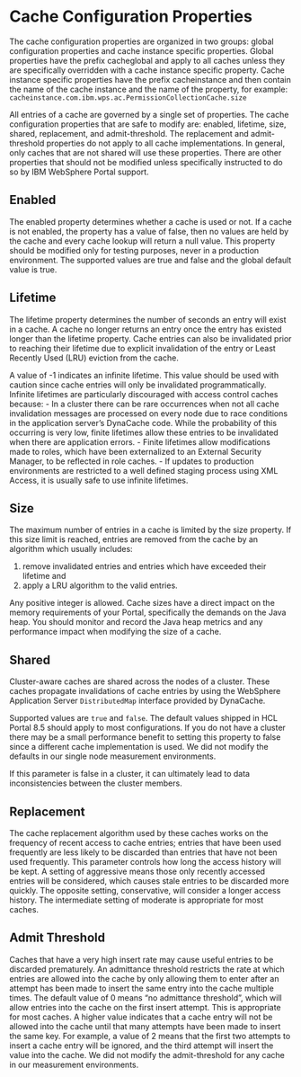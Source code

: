 # Cache Configuration Properties

The cache configuration properties are organized in two groups: global configuration properties and cache
instance specific properties. Global properties have the prefix cacheglobal and apply to all caches unless
they are specifically overridden with a cache instance specific property. Cache instance specific properties
have the prefix cacheinstance and then contain the name of the cache instance and the name of the
property, for example:
`cacheinstance.com.ibm.wps.ac.PermissionCollectionCache.size`

All entries of a cache are governed by a single set of properties. The cache configuration properties that are
safe to modify are: enabled, lifetime, size, shared, replacement, and admit-threshold. The replacement
and admit-threshold properties do not apply to all cache implementations. In general, only caches that are
not shared will use these properties. There are other properties that should not be modified unless
specifically instructed to do so by IBM WebSphere Portal support.

## Enabled

The enabled property determines whether a cache is used or not. If a cache is not enabled, the property
has a value of false, then no values are held by the cache and every cache lookup will return a null value.
This property should be modified only for testing purposes, never in a production environment. The
supported values are true and false and the global default value is true.

## Lifetime

The lifetime property determines the number of seconds an entry will exist in a cache. A cache no longer
returns an entry once the entry has existed longer than the lifetime property. Cache entries can also be
invalidated prior to reaching their lifetime due to explicit invalidation of the entry or Least Recently Used
(LRU) eviction from the cache.

A value of -1 indicates an infinite lifetime. This value should be used with caution since cache entries will
only be invalidated programmatically. Infinite lifetimes are particularly discouraged with access control
caches because:
    - In a cluster there can be rare occurrences when not all cache invalidation messages are processed on every node due to race conditions in the application server’s DynaCache code. While the probability of this occurring is very low, finite lifetimes allow these entries to be invalidated when there are application errors.
    - Finite lifetimes allow modifications made to roles, which have been externalized to an External Security Manager, to be reflected in role caches.
    - If updates to production environments are restricted to a well defined staging process using XML Access, it is usually safe to use infinite lifetimes.

## Size

The maximum number of entries in a cache is limited by the size property. If this size limit is reached,
entries are removed from the cache by an algorithm which usually includes:  
1. remove invalidated entries
and entries which have exceeded their lifetime and 
2. apply a LRU algorithm to the valid entries.

Any positive integer is allowed. Cache sizes have a direct impact on the memory requirements of your
Portal, specifically the demands on the Java heap. You should monitor and record the Java heap metrics
and any performance impact when modifying the size of a cache.

## Shared

Cluster-aware caches are shared across the nodes of a cluster. These caches propagate invalidations of
cache entries by using the WebSphere Application Server `DistributedMap` interface provided by
DynaCache.

Supported values are `true` and `false`. The default values shipped in HCL Portal 8.5 should apply to most
configurations. If you do not have a cluster there may be a small performance benefit to setting this
property to false since a different cache implementation is used. We did not modify the defaults in our
single node measurement environments.

If this parameter is false in a cluster, it can ultimately lead to data inconsistencies between the cluster
members.

## Replacement

The cache replacement algorithm used by these caches works on the frequency of recent access to cache
entries; entries that have been used frequently are less likely to be discarded than entries that have not
been used frequently. This parameter controls how long the access history will be kept. A setting of
aggressive means those only recently accessed entries will be considered, which causes stale entries to be
discarded more quickly. The opposite setting, conservative, will consider a longer access history. The
intermediate setting of moderate is appropriate for most caches.

## Admit Threshold

Caches that have a very high insert rate may cause useful entries to be discarded prematurely. An
admittance threshold restricts the rate at which entries are allowed into the cache by only allowing them to
enter after an attempt has been made to insert the same entry into the cache multiple times. The default
value of 0 means “no admittance threshold”, which will allow entries into the cache on the first insert
attempt. This is appropriate for most caches. A higher value indicates that a cache entry will not be allowed
into the cache until that many attempts have been made to insert the same key. For example, a value of 2
means that the first two attempts to insert a cache entry will be ignored, and the third attempt will insert
the value into the cache. We did not modify the admit-threshold for any cache in our measurement
environments.